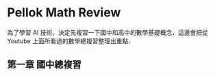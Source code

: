 # Pellok Math Review

為了學習 AI 技術，決定先複習一下國中和高中的數學基礎概念，這邊會把從 Youtube 上面所看過的數學總複習整理出重點．



## 第一章 國中總複習



